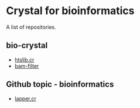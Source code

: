 # Crystal for bioinformatics

A list of repositories.

## bio-crystal

* [htslib.cr](https://github.com/bio-crystal/htslib.cr)
* [bam-filter](https://github.com/bio-crystal/bam-filter)

## Github topic - bioinformatics

* [lapper.cr](https://github.com/sstadick/lapper.cr)
